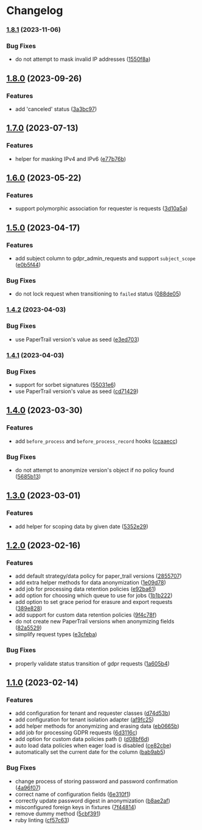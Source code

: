 # Changelog

### [1.8.1](https://www.github.com/Colex/gdpr_admin/compare/v1.8.0...v1.8.1) (2023-11-06)


### Bug Fixes

* do not attempt to mask invalid IP addresses ([1550f8a](https://www.github.com/Colex/gdpr_admin/commit/1550f8a177d9b1acccbd5a95bf3caf08cbe14946))

## [1.8.0](https://www.github.com/Colex/gdpr_admin/compare/v1.7.0...v1.8.0) (2023-09-26)


### Features

* add 'canceled' status ([3a3bc97](https://www.github.com/Colex/gdpr_admin/commit/3a3bc9776a79bc983096bb07671fd34387b60df7))

## [1.7.0](https://www.github.com/Colex/gdpr_admin/compare/v1.6.0...v1.7.0) (2023-07-13)


### Features

* helper for masking IPv4 and IPv6 ([e77b76b](https://www.github.com/Colex/gdpr_admin/commit/e77b76be1395b32b39d0dda8e3a2ac1c08bbc6f1))

## [1.6.0](https://www.github.com/Colex/gdpr_admin/compare/v1.5.0...v1.6.0) (2023-05-22)


### Features

* support polymorphic association for requester is requests ([3d10a5a](https://www.github.com/Colex/gdpr_admin/commit/3d10a5a0aa02f1873cbeaa58644e17f236992b7f))

## [1.5.0](https://www.github.com/Colex/gdpr_admin/compare/v1.4.2...v1.5.0) (2023-04-17)


### Features

* add subject column to gdpr_admin_requests and support `subject_scope` ([e0b5f44](https://www.github.com/Colex/gdpr_admin/commit/e0b5f449781f0db35fa5d7f9dffc218958b28b6e))


### Bug Fixes

* do not lock request when transitioning to `failed` status ([088de05](https://www.github.com/Colex/gdpr_admin/commit/088de05d4b438dd526eae7f57de9c7e92cb8af58))

### [1.4.2](https://www.github.com/Colex/gdpr_admin/compare/v1.4.1...v1.4.2) (2023-04-03)


### Bug Fixes

* use PaperTrail version's value as seed ([e3ed703](https://www.github.com/Colex/gdpr_admin/commit/e3ed70372222b0da183bde68cb2d0eb7e6c684af))

### [1.4.1](https://www.github.com/Colex/gdpr_admin/compare/v1.4.0...v1.4.1) (2023-04-03)


### Bug Fixes

* support for sorbet signatures ([55031e6](https://www.github.com/Colex/gdpr_admin/commit/55031e61afbae03b22d60faaec3e93ded8101065))
* use PaperTrail version's value as seed ([cd71429](https://www.github.com/Colex/gdpr_admin/commit/cd71429261b0c7e0b55b2d03ded82c1cdf89ac72))

## [1.4.0](https://www.github.com/Colex/gdpr_admin/compare/v1.3.0...v1.4.0) (2023-03-30)


### Features

* add `before_process` and `before_process_record` hooks ([ccaaecc](https://www.github.com/Colex/gdpr_admin/commit/ccaaecc845448996835b321fd36f6b611bd7f818))


### Bug Fixes

* do not attempt to anonymize version's object if no policy found ([5685b13](https://www.github.com/Colex/gdpr_admin/commit/5685b138d6f41dffce84be23a62900fba43342ed))

## [1.3.0](https://www.github.com/Colex/gdpr_admin/compare/v1.2.0...v1.3.0) (2023-03-01)


### Features

* add helper for scoping data by given date ([5352e29](https://www.github.com/Colex/gdpr_admin/commit/5352e29e028dd38be8e2c4fe24addcfdf0b8c968))

## [1.2.0](https://www.github.com/Colex/gdpr_admin/compare/v1.1.0...v1.2.0) (2023-02-16)


### Features

* add default strategy/data policy for paper_trail versions ([2855707](https://www.github.com/Colex/gdpr_admin/commit/2855707b140058b4d114b36c39c4cbb2ec74e08a))
* add extra helper methods for data anonymization ([1e09d78](https://www.github.com/Colex/gdpr_admin/commit/1e09d788d8dc9f4b4b4b22189cdc36a8d0444b6e))
* add job for processing data retention policies ([e92ba61](https://www.github.com/Colex/gdpr_admin/commit/e92ba61c5bb9a3e92397ededc94c233ab0dab74c))
* add option for choosing which queue to use for jobs ([1b1b222](https://www.github.com/Colex/gdpr_admin/commit/1b1b22247a6b2166cd400c5e81b0952eaf1438ca))
* add option to set grace period for erasure and export requests ([389e828](https://www.github.com/Colex/gdpr_admin/commit/389e828efd808de8a28e924321cca2564fc59286))
* add support for custom data retention policies ([9f4c78f](https://www.github.com/Colex/gdpr_admin/commit/9f4c78fb7592b7977dddc2d46fadcfeb4966b349))
* do not create new PaperTrail versions when anonymizing fields ([82a5529](https://www.github.com/Colex/gdpr_admin/commit/82a55290b9b0c4b69c41538d76f871699c1bc67f))
* simplify request types ([e3cfeba](https://www.github.com/Colex/gdpr_admin/commit/e3cfeba031ed723342af86d31ce7f5034af5b156))


### Bug Fixes

* properly validate status transition of gdpr requests ([1a605b4](https://www.github.com/Colex/gdpr_admin/commit/1a605b47d8593ee37dc04e65d4c35729866b5c05))

## [1.1.0](https://www.github.com/Colex/gdpr_admin/compare/v1.0.0...v1.1.0) (2023-02-14)


### Features

* add configuration for tenant and requester classes ([d74d53b](https://www.github.com/Colex/gdpr_admin/commit/d74d53b128d73cbba44bc2f2ac3d7c5198030f68))
* add configuration for tenant isolation adapter ([af9fc25](https://www.github.com/Colex/gdpr_admin/commit/af9fc25f8cfa08ccf65fc34a04fcd52cfbe45fed))
* add helper methods for anonymizing and erasing data ([eb0665b](https://www.github.com/Colex/gdpr_admin/commit/eb0665b2e5d5a654517056c51339f71b7ea19b11))
* add job for processing GDPR requests ([6d3116c](https://www.github.com/Colex/gdpr_admin/commit/6d3116c9a965838364cf8654a36c7ce1b66f518b))
* add option for custom data policies path () ([d08bf6d](https://www.github.com/Colex/gdpr_admin/commit/d08bf6d35f333d0f5f06923e49a3cbf5ccca8b89))
* auto load data policies when eager load is disabled ([ce82cbe](https://www.github.com/Colex/gdpr_admin/commit/ce82cbe169876769cc697ae66efed693ea3cbad3))
* automatically set the current date for the  column ([bab9ab5](https://www.github.com/Colex/gdpr_admin/commit/bab9ab58a4bef96c8728d5b5aea8b1bae5ec084a))


### Bug Fixes

* change process of storing password and password confirmation ([4a96f07](https://www.github.com/Colex/gdpr_admin/commit/4a96f07ca606571c290816963480dc5c1fde743e))
* correct name of configuration fields ([6e310f1](https://www.github.com/Colex/gdpr_admin/commit/6e310f15ea832d105dea11617ee5b5353533a785))
* correctly update password digest in anonymization ([b8ae2af](https://www.github.com/Colex/gdpr_admin/commit/b8ae2af843afdec68e7abf7efba8dfee73e83ad2))
* misconfigured foreign keys in fixtures ([7f44814](https://www.github.com/Colex/gdpr_admin/commit/7f448142c58bb8a4c4e609bdd1032aaadb38c383))
* remove dummy  method ([5cbf391](https://www.github.com/Colex/gdpr_admin/commit/5cbf391752151b295ac993b3b79c988d4ccf1de9))
* ruby linting ([cf57c63](https://www.github.com/Colex/gdpr_admin/commit/cf57c6324ca5182dbda91beaccc706f7186a7801))

